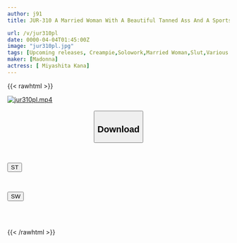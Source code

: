 ```yaml
---
author: j91
title: JUR-310 A Married Woman With A Beautiful Tanned Ass And A Sports Instructor Who Steals All The Semen From Middle-aged Men. Kana Miyashita

url: /v/jur310pl
date: 0000-04-04T01:45:00Z
image: "jur310pl.jpg"
tags: [Upcoming releases, Creampie,Solowork,Married Woman,Slut,Various Professions,Mature Woman	]
maker: [Madonna]
actress: [ Miyashita Kana]
---
```



{{< rawhtml >}}

<div class="video" data-videoid="pending_link.html">
    <a href="javascript:;">
        <img src="/v/jur310pl/jur310pl.jpg" width="WIDTH" height="HEIGHT" alt="jur310pl.mp4" loading="lazy">
    </a>
</div>

<script type="text/javascript" src="https://j91.asia/asset/on-demand-pend.js"></script>

<br>
  <link rel="stylesheet" href="https://j91.asia/asset/bs5.css">
  
  <center>
  <button class="btn btn-primary" type="button" data-bs-toggle="collapse" data-bs-target=".multi-collapse" aria-expanded="false" aria-controls="multiCollapseExample1 multiCollapseExample2"><h2>Download</h2></button></center>
</p>
<div class="row">
  <div class="col">
    <div class="collapse multi-collapse" id="multiCollapseExample1">
      <div class="card card-body">
	      	      <br>
<div class="buttons">  
<p><a href="https://j91.asia/pending_link.html" target="_blank"><button class="btn-hover color-3"><i class="fa fa-download"></i> ST</button></a></p></div>
    </div>
  </div>
</div>
  <div class="col">
    <div class="collapse multi-collapse" id="multiCollapseExample2">
      <div class="card card-body">
	      <br>
<div class="buttons">
<p><a href="https://j91.asia/pending_link.html" target="_blank"><button class="btn-hover color-2"><i class="fa fa-download"></i> SW</button></a></p></div>
<br><br>
      </div>
    </div>
  </div>
</div>

{{< /rawhtml >}}